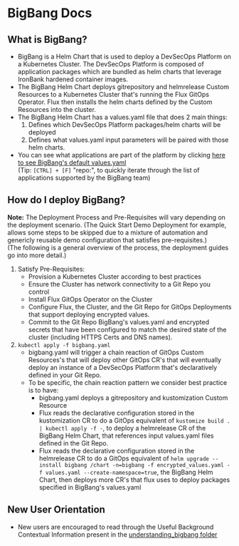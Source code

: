 # BigBang Docs

## What is BigBang?
* BigBang is a Helm Chart that is used to deploy a DevSecOps Platform on a Kubernetes Cluster. The DevSecOps Platform is composed of application packages which are bundled as helm charts that leverage IronBank hardened container images. 
* The BigBang Helm Chart deploys gitrepository and helmrelease Custom Resources to a Kubernetes Cluster that's running the Flux GitOps Operator. Flux then installs the helm charts defined by the Custom Resources into the cluster. 
* The BigBang Helm Chart has a values.yaml file that does 2 main things:
  1. Defines which DevSecOps Platform packages/helm charts will be deployed
  2. Defines what values.yaml input parameters will be paired with those helm charts. 
* You can see what applications are part of the platform by clicking [here to see BigBang's default values.yaml](https://repo1.dso.mil/platform-one/big-bang/bigbang/-/blob/master/chart/values.yaml#L88)       
(Tip: `[CTRL] + [F]` "repo:", to quickly iterate through the list of applications supported by the BigBang team)


## How do I deploy BigBang?
**Note:** The Deployment Process and Pre-Requisites will vary depending on the deployment scenario. (The Quick Start Demo Deployment for example, allows some steps to be skipped due to a mixture of automation and genericly reusable demo configuration that satisfies pre-requisites.)        
(The following is a general overview of the process, the deployment guides go into more detail.)
1. Satisfy Pre-Requisites: 
   * Provision a Kubernetes Cluster according to best practices
   * Ensure the Cluster has network connectivity to a Git Repo you control 
   * Install Flux GitOps Operator on the Cluster 
   * Configure Flux, the Cluster, and the Git Repo for GitOps Deployments that support deploying encrypted values.
   * Commit to the Git Repo BigBang's values.yaml and encrypted secrets that have been configured to match the desired state of the cluster (including HTTPS Certs and DNS names).  
2. `kubectl apply -f bigbang.yaml`
   * bigbang.yaml will trigger a chain reaction of GitOps Custom Resources's that will deploy other GitOps CR's that will eventually deploy an instance of a DevSecOps Platform that's declaratively defined in your Git Repo. 
   * To be specific, the chain reaction pattern we consider best practice is to have:
     * bigbang.yaml deploys a gitrepository and kustomization Custom Resource
     * Flux reads the declarative configuration stored in the kustomization CR to do a GitOps equivalent of `kustomize build . | kubectl apply -f -`, to deploy a helmrelease CR of the BigBang Helm Chart, that references input values.yaml files defined in the Git Repo.
     * Flux reads the declarative configuration stored in the helmrelease CR to do a GitOps equivalent of `helm upgrade --install bigbang /chart -n=bigbang -f encrypted_values.yaml -f values.yaml --create-namespace=true`, the BigBang Helm Chart, then deploys more CR's that flux uses to deploy packages specified in BigBang's values.yaml
  

## New User Orientation
* New users are encouraged to read through the Useful Background Contextual Information present in the [understanding_bigbang folder](./understanding_bigbang)
